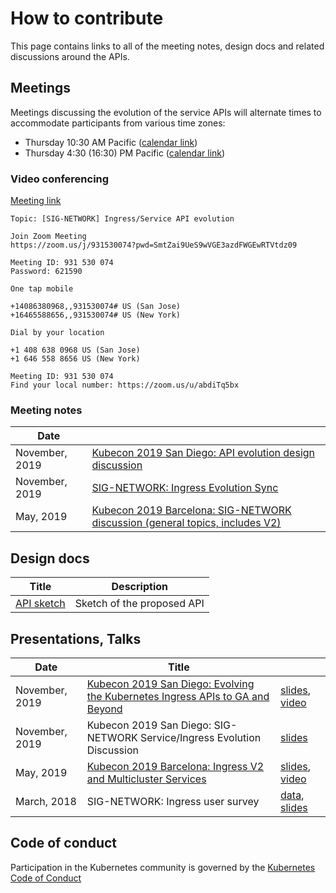 <!--
Copyright 2019 The Kubernetes Authors.

Licensed under the Apache License, Version 2.0 (the "License");
you may not use this file except in compliance with the License.
You may obtain a copy of the License at

     http://www.apache.org/licenses/LICENSE-2.0

Unless required by applicable law or agreed to in writing, software
distributed under the License is distributed on an "AS IS" BASIS,
WITHOUT WARRANTIES OR CONDITIONS OF ANY KIND, either express or implied.
See the License for the specific language governing permissions and
limitations under the License.
-->

# How to contribute

This page contains links to all of the meeting notes, design docs and related
discussions around the APIs.

## Meetings

Meetings discussing the evolution of the service APIs will alternate times to
accommodate participants from various time zones:

* Thursday 10:30 AM Pacific ([calendar link][cal-meeting-am])
* Thursday  4:30 (16:30) PM Pacific ([calendar link][cal-meeting-pm])

[cal-meeting-am]: https://calendar.google.com/event?action=TEMPLATE&tmeid=M21yb3U1YTcwbzJwdG0zN3IwMXFnZmg5ZDBfMjAyMDAxMTZUMTgzMDAwWiBzbGpwY3NsNzR2Zmhla292Y2NiMWZzdGxqY0Bn&tmsrc=sljpcsl74vfhekovccb1fstljc%40group.calendar.google.com&scp=ALL
[cal-meeting-pm]: https://calendar.google.com/event?action=TEMPLATE&tmeid=NmE1YXFtaHMzbzdsc3RyaDlzdDBta2NnZjdfMjAyMDAxMzFUMDAzMDAwWiBzbGpwY3NsNzR2Zmhla292Y2NiMWZzdGxqY0Bn&tmsrc=sljpcsl74vfhekovccb1fstljc%40group.calendar.google.com&scp=ALL

### Video conferencing

[Meeting link](https://zoom.us/j/931530074?pwd=SmtZai9UeS9wVGE3azdFWGEwRTVtdz09)

```
Topic: [SIG-NETWORK] Ingress/Service API evolution

Join Zoom Meeting
https://zoom.us/j/931530074?pwd=SmtZai9UeS9wVGE3azdFWGEwRTVtdz09

Meeting ID: 931 530 074
Password: 621590

One tap mobile

+14086380968,,931530074# US (San Jose)
+16465588656,,931530074# US (New York)

Dial by your location

+1 408 638 0968 US (San Jose)
+1 646 558 8656 US (New York)

Meeting ID: 931 530 074
Find your local number: https://zoom.us/u/abdiTq5bx
```

### Meeting notes

| Date |    |
|------|----|
| November, 2019 | [Kubecon 2019 San Diego: API evolution design discussion][kubecon-2019-na-design-discussion] |
| November, 2019 | [SIG-NETWORK: Ingress Evolution Sync][sig-net-2019-11-sync] |
| May, 2019      | [Kubecon 2019 Barcelona: SIG-NETWORK discussion (general topics, includes V2)][kubecon-2019-eu-discussion] |

[kubecon-2019-na-design-discussion]: https://docs.google.com/document/d/1l_SsVPLMBZ7lm_T4u7ZDBceTTUY71-iEQUPWeOdTAxM/preview
[kubecon-2019-eu-discussion]: https://docs.google.com/document/d/1n8AaDiPXyZHTosm1dscWhzpbcZklP3vd11fA6L6ajlY/preview
[sig-net-2019-11-sync]: https://docs.google.com/document/d/1AqBaxNX0uS0fb_fSpVL9c8TmaSP7RYkWO8U_SdJH67k/preview

## Design docs

| Title | Description |
|-------|-------------|
| [API sketch][api-sketch] | Sketch of the proposed API |

[api-sketch]:  https://docs.google.com/document/d/1BxYbDovMwnEqe8lj8JwHo8YxHAt3oC7ezhlFsG_tyag

## Presentations, Talks

| Date | Title |    |
|------|-------|----|
| November, 2019 | [Kubecon 2019 San Diego: Evolving the Kubernetes Ingress APIs to GA and Beyond][2019-kubecon-na-slides] | [slides][2019-kubecon-na-slides], [video][2019-kubecon-na-video]|
| November, 2019 | Kubecon 2019 San Diego: SIG-NETWORK Service/Ingress Evolution Discussion | [slides][2019-kubecon-na-community-slides] |
| May, 2019      | [Kubecon 2019 Barcelona: Ingress V2 and Multicluster Services][2019-kubecon-eu] | [slides][2019-kubecon-eu-slides], [video][2019-kubecon-eu-video]|
| March, 2018    | SIG-NETWORK: Ingress user survey | [data][survey-data], [slides][survey-slides] |

[2019-kubecon-na]: https://kccncna19.sched.com/event/UaYG/evolving-the-kubernetes-ingress-apis-to-ga-and-beyond-christopher-m-luciano-ibm-bowei-du-google
[2019-kubecon-na-slides]: https://static.sched.com/hosted_files/kccncna19/a5/Kubecon%20San%20Diego%202019%20-%20Evolving%20the%20Kubernetes%20Ingress%20APIs%20to%20GA%20and%20Beyond%20%5BPUBLIC%5D.pdf
[2019-kubecon-na-video]: https://www.youtube.com/watch?v=cduG0FrjdJA
[2019-kubecon-eu]: https://kccnceu19.sched.com/event/MPb6/ingress-v2-and-multicluster-services-rohit-ramkumar-bowei-du-google
[2019-kubecon-eu-slides]: https://static.sched.com/hosted_files/kccnceu19/97/%5Bwith%20speaker%20notes%5D%20Kubecon%20EU%202019_%20Ingress%20V2%20%26%20Multi-Cluster%20Services.pdf
[2019-kubecon-eu-video]: https://www.youtube.com/watch?v=Ne9UJL6irXY&t=1s
[survey-data]: https://github.com/bowei/k8s-ingress-survey-2018
[survey-slides]: https://github.com/bowei/k8s-ingress-survey-2018/blob/master/survey.pdf
[2019-kubecon-na-community-slides]: https://docs.google.com/presentation/d/1s0scrQCCFLJMVjjGXGQHoV6_4OIZkaIGjwj4wpUUJ7M

## Code of conduct

Participation in the Kubernetes community is governed by the [Kubernetes Code of
Conduct](https://github.com/kubernetes/community/blob/master/code-of-conduct.md)

